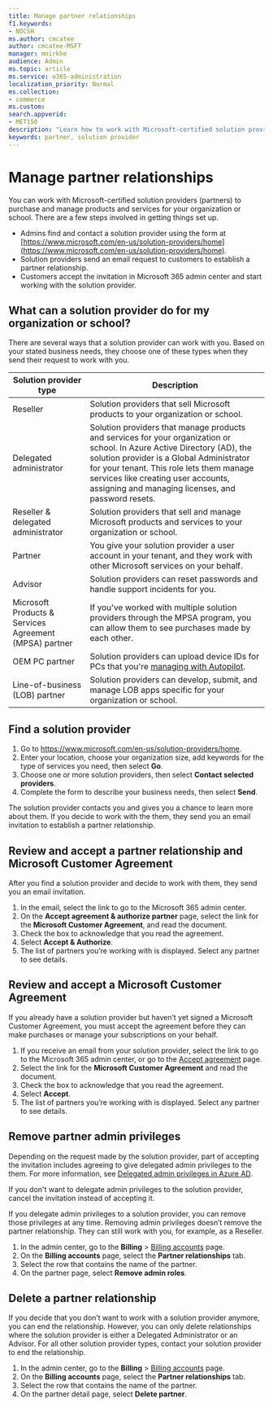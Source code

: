 ```yaml
---
title: Manage partner relationships
f1.keywords:
- NOCSH
ms.author: cmcatee
author: cmcatee-MSFT
manager: mnirkhe
audience: Admin
ms.topic: article
ms.service: o365-administration
localization_priority: Normal
ms.collection:
- commerce
ms.custom:
search.appverid:
- MET150
description: "Learn how to work with Microsoft-certified solution providers (partners) to purchase and manage products and services for your organization or school."
keywords: partner, solution provider
---
```


# Manage partner relationships

You can work with Microsoft-certified solution providers (partners) to purchase and manage products and services for your organization or school. There are a few steps involved in getting things set up.

- Admins find and contact a solution provider using the form at [https://www.microsoft.com/en-us/solution-providers/home](https://www.microsoft.com/en-us/solution-providers/home).
- Solution providers send an email request to customers to establish a partner relationship.
- Customers accept the invitation in Microsoft 365 admin center and start working with the solution provider.

## What can a solution provider do for my organization or school?

There are several ways that a solution provider can work with you. Based on your stated business needs, they choose one of these types when they send their request to work with you.

| Solution provider type | Description |
| ------ | ------------------- |
| Reseller | Solution providers that sell Microsoft products to your organization or school. |
| Delegated administrator | Solution providers that manage products and services for your organization or school. In Azure Active Directory (AD), the solution provider is a Global Administrator for your tenant. This role lets them manage services like creating user accounts, assigning and managing licenses, and password resets. |
| Reseller & delegated administrator | Solution providers that sell and manage Microsoft products and services to your organization or school. |
| Partner | You give your solution provider a user account in your tenant, and they work with other Microsoft services on your behalf. |
| Advisor | Solution providers can reset passwords and handle support incidents for you. |
| Microsoft Products & Services Agreement (MPSA) partner | If you've worked with multiple solution providers through the MPSA program, you can allow them to see purchases made by each other. |
| OEM PC partner | Solution providers can upload device IDs for PCs that you're [managing with Autopilot](https://docs.microsoft.com/microsoft-store/add-profile-to-devices). |
| Line-of-business (LOB) partner | Solution providers can develop, submit, and manage LOB apps specific for your organization or school. |

## Find a solution provider

1. Go to <a href="https://www.microsoft.com/en-us/solution-providers/home" target="_blank">https://www.microsoft.com/en-us/solution-providers/home</a>.
2. Enter your location, choose your organization size, add keywords for the type of services you need, then select **Go**.
3. Choose one or more solution providers, then select **Contact selected providers**.
4. Complete the form to describe your business needs, then select **Send**.

The solution provider contacts you and gives you a chance to learn more about them. If you decide to work with the them, they send you an email invitation to establish a partner relationship.

## Review and accept a partner relationship and Microsoft Customer Agreement

After you find a solution provider and decide to work with them, they send you an email invitation.

1. In the email, select the link to go to the Microsoft 365 admin center.
2. On the **Accept agreement & authorize partner** page, select the link for the **Microsoft Customer Agreement**, and read the document.
3. Check the box to acknowledge that you read the agreement.
4. Select **Accept & Authorize**.
5. The list of partners you’re working with is displayed. Select any partner to see details.

## Review and accept a Microsoft Customer Agreement

If you already have a solution provider but haven’t yet signed a Microsoft Customer Agreement, you must accept the agreement before they can make purchases or manage your subscriptions on your behalf.

1. If you receive an email from your solution provider, select the link to go to the Microsoft 365 admin center, or go to the <a href="https://go.microsoft.com/fwlink/?linkid=2116573" target="_blank">Accept agreement</a> page.
2. Select the link for the **Microsoft Customer Agreement** and read the document.
3. Check the box to acknowledge that you read the agreement.
4. Select **Accept**.
5. The list of partners you’re working with is displayed. Select any partner to see details.

## Remove partner admin privileges

Depending on the request made by the solution provider, part of accepting the invitation includes agreeing to give delegated admin privileges to the them. For more information, see [Delegated admin privileges in Azure AD](https://docs.microsoft.com/partner-center/customers_revoke_admin_privileges#delegated-admin-privileges-in-azure-ad).

If you don't want to delegate admin privileges to the solution provider, cancel the invitation instead of accepting it.

If you delegate admin privileges to a solution provider, you can remove those privileges at any time. Removing admin privileges doesn’t remove the partner relationship. They can still work with you, for example, as a Reseller.

1. In the admin center, go to the **Billing** > <a href="https://go.microsoft.com/fwlink/p/?linkid=2103629" target="_blank">Billing accounts</a> page.
2. On the **Billing accounts** page, select the **Partner relationships** tab.
3. Select the row that contains the name of the partner.
4. On the partner page, select **Remove admin roles**.

## Delete a partner relationship

If you decide that you don’t want to work with a solution provider anymore, you can end the relationship. However, you can only delete relationships where the solution provider is either a Delegated Administrator or an Advisor. For all other solution provider types, contact your solution provider to end the relationship.

1. In the admin center, go to the **Billing** > <a href="https://go.microsoft.com/fwlink/p/?linkid=2103629" target="_blank">Billing accounts</a> page.
2. On the **Billing accounts** page, select the **Partner relationships** tab.
3. Select the row that contains the name of the partner.
4. On the partner detail page, select **Delete partner**.